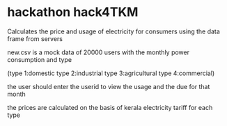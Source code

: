 # hackathon hack4TKM
Calculates the price and usage of electricity for consumers using the data frame from servers

new.csv is a mock data of 20000 users with the monthly power consumption and type

(type 1:domestic 
type 2:industrial
type 3:agricultural
type 4:commercial)

the user should enter the userid to view the usage and the due for that month

the prices are calculated on the basis of kerala electricity tariff for each type

